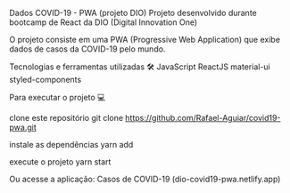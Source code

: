 Dados COVID-19 - PWA (projeto DIO)
Projeto desenvolvido durante bootcamp de React da DIO (Digital Innovation One)

O projeto consiste em uma PWA (Progressive Web Application) que exibe dados de casos da COVID-19 pelo mundo.

Tecnologias e ferramentas utilizadas 🛠️
JavaScript
ReactJS
material-ui
styled-components


Para executar o projeto 💻

clone este repositório
git clone https://github.com/Rafael-Aguiar/covid19-pwa.git

instale as dependências
yarn add

execute o projeto
yarn start


Ou acesse a aplicação: Casos de COVID-19 (dio-covid19-pwa.netlify.app)